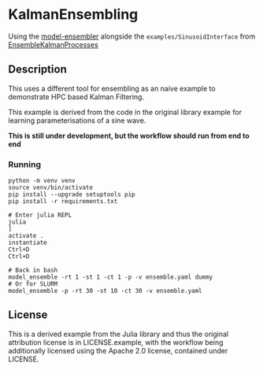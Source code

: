 # KalmanEnsembling
Using the [model-ensembler][2] alongside the `examples/SinusoidInterface` from [EnsembleKalmanProcesses][1]

## Description

This uses a different tool for ensembling as an naive example to demonstrate HPC based Kalman Filtering.

This example is derived from the code in the original library example for learning parameterisations of a sine wave.

**This is still under development, but the workflow should run from end to end**

### Running

```
python -m venv venv
source venv/bin/activate
pip install --upgrade setuptools pip
pip install -r requirements.txt

# Enter julia REPL
julia
]
activate .
instantiate
Ctrl+D
Ctrl+D

# Back in bash
model_ensemble -rt 1 -st 1 -ct 1 -p -v ensemble.yaml dummy
# Or for SLURM
model_ensemble -p -rt 30 -st 10 -ct 30 -v ensemble.yaml
```

## License

This is a derived example from the Julia library and thus the original attribution license is in LICENSE.example, with the workflow being additionally licensed using the Apache 2.0 license, contained under LICENSE.


[1]: https://github.com/CliMA/EnsembleKalmanProcesses.jl
[2]: https://github.com/JimCircadian/model-ensembler
